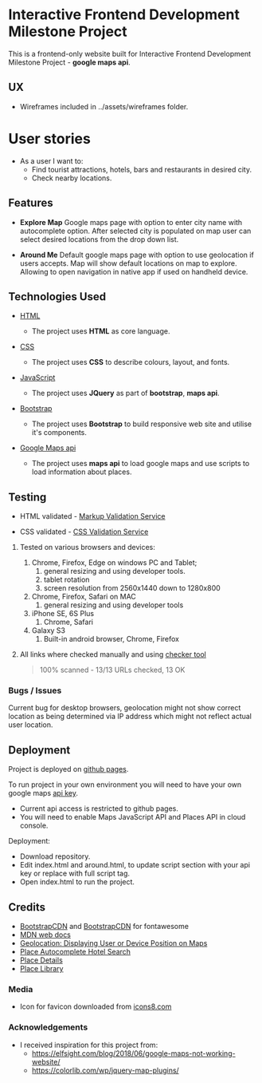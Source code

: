 # Interactive Frontend Development Milestone Project  

This is a frontend-only website built for Interactive Frontend Development Milestone Project - **google maps api**.

## UX

- Wireframes included in ../assets/wireframes folder.

# User stories

- As a user I want to:
  - Find tourist attractions, hotels, bars and restaurants in desired city.
  - Check nearby locations.

## Features

- **Explore Map** Google maps page with option to enter city name with autocomplete option. After selected city is populated on map user can select desired locations from the drop down list.

- **Around Me** Default google maps page with option to use geolocation if users accepts. Map will show default locations on map to explore. Allowing to open navigation in native app if used on handheld device.

## Technologies Used

- [HTML](https://w3c.github.io/html/)
    - The project uses **HTML** as core language.

- [CSS](https://www.w3.org/Style/CSS/Overview.en.html)
    - The project uses **CSS** to describe colours, layout, and fonts.

- [JavaScript](https://www.javascript.com/)
    - The project uses **JQuery** as part of **bootstrap**, **maps api**.

- [Bootstrap](https://getbootstrap.com/)
    - The project uses **Bootstrap** to build responsive web site and utilise it's components.
- [Google Maps api](https://cloud.google.com/maps-platform/)
    -  The project uses **maps api** to load google maps and use scripts to load information about places.

## Testing

- HTML validated - [Markup Validation Service](https://validator.w3.org/)

- CSS validated - [CSS Validation Service](https://jigsaw.w3.org/css-validator/)

1. Tested on various browsers and devices:
    1. Chrome, Firefox, Edge on windows PC and Tablet;
        1. general resizing and using developer tools.
        2. tablet rotation
        3. screen resolution from 2560x1440 down to 1280x800
    2. Chrome, Firefox, Safari on MAC
        1. general resizing and using developer tools
    3. iPhone SE, 6S Plus
        1. Chrome, Safari
    4. Galaxy S3
        1. Built-in android browser, Chrome, Firefox

2. All links where checked manually and using [checker tool](https://www.deadlinkchecker.com/website-dead-link-checker.asp)
    > 100% scanned - 13/13 URLs checked, 13 OK

### Bugs / Issues

Current bug for desktop browsers, geolocation might not show correct location as being determined via IP address which might not reflect actual user location.

## Deployment

Project is deployed on [github pages](https://dmtry.github.io/ifdmp-dn/index.html).

To run project in your own environment you will need to have your own google maps [api key](https://developers.google.com/maps/documentation/embed/get-api-key).
- Current api access is restricted to github pages.
- You will need to enable Maps JavaScript API and Places API in cloud console.

Deployment:
- Download repository.
- Edit index.html and around.html, to update script section with your api key or replace with full script tag.
- Open index.html to run the project.

## Credits

- [BootstrapCDN](https://www.bootstrapcdn.com/) and [BootstrapCDN](https://www.bootstrapcdn.com/fontawesome/) for fontawesome
- [MDN web docs](https://developer.mozilla.org/en-US/docs/Web/API/Location/reload)
- [Geolocation: Displaying User or Device Position on Maps](https://developers.google.com/maps/documentation/javascript/geolocation)
- [Place Autocomplete Hotel Search](https://developers.google.com/maps/documentation/javascript/examples/places-autocomplete-hotelsearch#try-it-yourself)
- [Place Details](https://developers.google.com/places/web-service/details)
- [Place Library](https://developers.google.com/maps/documentation/javascript/places#place_details)

### Media

- Icon for favicon downloaded from [icons8.com](https://icons8.com/icons/set/travel) 

### Acknowledgements

- I received inspiration for this project from:
    -  https://elfsight.com/blog/2018/06/google-maps-not-working-website/
    -  https://colorlib.com/wp/jquery-map-plugins/
